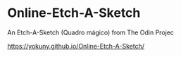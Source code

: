 # Online-Etch-A-Sketch
 An Etch-A-Sketch (Quadro mágico) from The Odin Projec
 
 https://yokuny.github.io/Online-Etch-A-Sketch/

